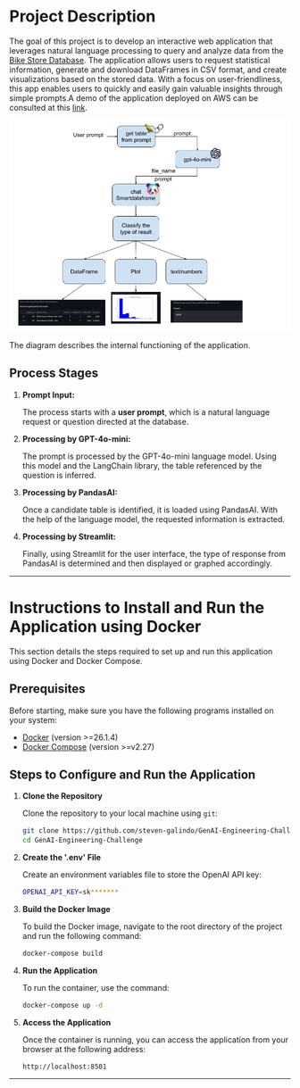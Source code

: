 # Project Description

The goal of this project is to develop an interactive web application that leverages natural language processing to query and analyze data from the [Bike Store Database](https://www.kaggle.com/datasets/dillonmyrick/bike-store-sample-database). The application allows users to request statistical information, generate and download DataFrames in CSV format, and create visualizations based on the stored data. With a focus on user-friendliness, this app enables users to quickly and easily gain valuable insights through simple prompts.A demo of the application deployed on AWS can be consulted at this [link](https://demo-challenge-aws.sgn-aidev.uk/).

![Flow Chart](flow%20chart.png)

The diagram describes the internal functioning of the application.

## Process Stages

1. **Prompt Input:**

   The process starts with a **user prompt**, which is a natural language request or question directed at the database.

2. **Processing by GPT-4o-mini:**

   The prompt is processed by the GPT-4o-mini language model. Using this model and the LangChain library, the table referenced by the question is inferred.

3. **Processing by PandasAI:**

   Once a candidate table is identified, it is loaded using PandasAI. With the help of the language model, the requested information is extracted.

4. **Processing by Streamlit:**

   Finally, using Streamlit for the user interface, the type of response from PandasAI is determined and then displayed or graphed accordingly.

---

# Instructions to Install and Run the Application using Docker

This section details the steps required to set up and run this application using Docker and Docker Compose.

## Prerequisites

Before starting, make sure you have the following programs installed on your system:

- [Docker](https://docs.docker.com/get-docker/) (version >=26.1.4)
- [Docker Compose](https://docs.docker.com/compose/install/) (version >=v2.27)

## Steps to Configure and Run the Application

1. **Clone the Repository**

   Clone the repository to your local machine using `git`:

   ```bash
   git clone https://github.com/steven-galindo/GenAI-Engineering-Challenge.git
   cd GenAI-Engineering-Challenge
   ```

2. **Create the '.env' File**

   Create an environment variables file to store the OpenAI API key:

   ```bash
   OPENAI_API_KEY=sk*******
   ```

3. **Build the Docker Image**

   To build the Docker image, navigate to the root directory of the project and run the following command:

   ```bash
   docker-compose build
   ```

4. **Run the Application**

   To run the container, use the command:

   ```bash
   docker-compose up -d
   ```

5. **Access the Application**

   Once the container is running, you can access the application from your browser at the following address:

   ```
   http://localhost:8501
   ```

---

